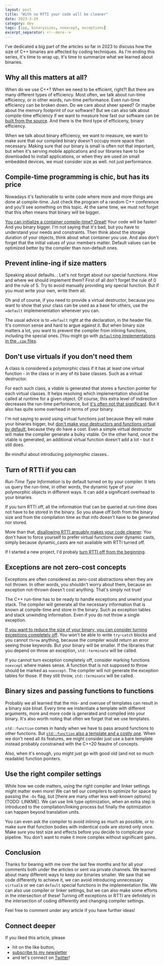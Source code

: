 ```yaml
---
layout: post
title: "With no RTTI your code will be cleaner"
date: 2023-3-29
category: dev
tags: [cpp, binarysizes, noexcept, exceptions]
excerpt_separator: <!--more-->
---
```

I've dedicated a big part of the articles so far in 2023 to discuss how the size of C++ binaries are affected by coding techniques. As I'm ending this series, it's time to wrap up, it's time to summarize what we learned about binaries.

## Why all this matters at all?

When do we use C++? When we need to be efficient, right?! But there are many different types of efficiency. Most often, we talk about run-time efficiency, or in other words, run-time performance. Even run-time efficiency can be broken down. Do we care about sheer speed? Or maybe about the memory footprint of our software? But we can also talk about compile-time efficiency if we want to measure how fast our software can be [built from the source](https://www.youtube.com/watch?v=t2bCE0erTFI). And there is the third type of efficiceny, binary efficiency.

When we talk about binary efficiency, we want to measure, we want to make sure that our compiled binary doesn't occupy more space than necessary. Making sure that our binary is small is often not that important, but when it's serving mobile applications and our libraries have to be downloaded to install applications, or when they are used on small embedded devices, we must consider size as well. not just performance. 

## Compile-time programming is chic, but has its price

Nowadays it's fashionable to write code where more and more things are done at compile-time. Just check the program of a random C++ conference and you'll see something on this topic. At the same time, we must not forget that this often means that binary will be bigger.

[You can initialize a container compile-time? Great!](https://www.sandordargo.com/blog/2023/01/18/object-initialization-and-binary-sizes) Your code will be faster! And you binary bigger. I'm not saying that it's bad, but you have to understand your needs and constraints. Then think about the storage duration of your objects, think about what container you use. And also don't forget that the initial values of your members matter. Default values can be optimized better by the compiler than non-default ones.

## Prevent inline-ing if size matters

Speaking about defaults... Let's not forget about our special functions. How and where we should implement them? First of all don't forget the rule of 0 and the rule of 5. Try to avoid manually providing any special function. But if you must write your own, write them all.

Oh and of course, if you need to provide a virtual destructor, because you want to show that your class can be used as a base for others, use the `=default` implemenentation whenever you can.

The usual advice is to `=default` right at the declaration, in the header file. It's common sense and hard to argue against it. But when binary size matters a lot, you want to prevent the compiler from inlining functions, including the special ones. [You might go with [`default`ing implementations in the `.cpp` files](https://www.sandordargo.com/blog/2023/02/01/special-functions-and-binary-sizes
).


## Don't use virtuals if you don't need them

A class is considered a polymorphic class if it has at least one virtual function - in the class or in any of its base classes. Such as a virtual destructor.

For each such class, a *vtable* is generated that stores a function pointer for each virtual classes. It helps resolving which implementation should be called at runtime for a given object. Of course, this extra level of indirection decreases the run-time performance, but [it's often not that significant](https://johnnysswlab.com/the-true-price-of-virtual-functions-in-c/). But it also has quite some overhead in terms of your binary.

I'm not saying to avoid using virtual functions just because they will make your binaries bigger, but [don't make your destructors and functions virtual by default](https://www.sandordargo.com/blog/2023/02/08/binary-sizes-and-virtual), because they do have a cost. Even a simple virtual destructor will make the compiler generate a bulky vtable. On the other hand, once the vtable is generated, an additional virtual function doesn't add a lot - but it still does.

Be mindful about introducing polymorphic classes..

## Turn of RTTI if you can

*Run-Time Type Information* is by default turned on by your compiler. It lets us query the run-time, in other words, the dynamic type of your polymorphic objects in different ways. It can add a significant overhead to your binaries.

If you turn RTTI off, all the information that can be queried at run-time does not have to be stored in the binary. So you shave off both from the binary size and from the compilation time as that info doesn't have to be generated nor stored.

More than that, [disallowing RTTI arguably makes your code cleaner](https://www.sandordargo.com/blog/2023/04/26/without-rtti-your-code-will-be-cleaner). You don't have to force yourself to prefer virtual functions over dynamic casts, simply because dynamic_casts are not available with RTTI turned off.

If I started a new project, I'd probaly [turn RTTI off from the beginning](
https://www.sandordargo.com/blog/2023/03/01/binary-sizes-and-rtti).

## Exceptions are not zero-cost concepts

Exceptions are often considered as zero-cost abstractions when they are not thrown. In other words, you shouldn't worry about them, because an exception not-thrown doesn't cost anything. That's simply not true!

The C++ run-time has to be ready to handle exceptions and unwind your stack. The compiler will generate all the necessary information that is known at compile-time and store in the binary. Such as exception tables and stack unwinding information. Even if you do not throw a single exception.

[If you want to reduce the size of your binary, you can consider turning exceptions completely off](https://www.sandordargo.com/blog/2023/03/29/binary-size-and-exceptions). You won't be able to write `try`-`catch` blocks and you cannot `throw` anything, because the compiler would return an error seeing those keywords. But your binary will be smaller. If the libraries that you depend on throw an exception, `std::terminate` will be called.

If you cannot turn exception completely off, consider marking functions `noexcept` where makes sense. A function that is not supposed to throw should be marked as `noexcept`. The compiler will not generate the exception tables for those. If they still throw, `std::terminate` will be called.

## Binary sizes and passing functions to functions

Probably we all learned that the mis- and overuse of templates can result in a binary size bloat. Every time we instentiate a template with different arguments, more and more code is generated and compiled into your binary. It's also worth noting that often we forget that we use templates.

`std::function` comes in handy when we have to pass around functions to other functions. But [`std::function` also a template and a costly one](https://www.sandordargo.com/blog/2023/04/05/binary-size-and-templates). When we don't need all its features, we might consider just use a bare template instead probably constrained with the C++20 feautre of concepts.

Also, when it's enough, you might just go with good old (and not so much readable) function pointers.

## Use the right compiler settings

While how we code matters, using the right compiler and linker settings might matter even more! We can tell our compilers to optimize for space by passing the `-Os` flag, but [there are many other less well-known options](TODO: LINKME). We can use link type optimization, when an extra step is introduced to the compilation/linking process but finally the optimization can happen beyond translation units.

You can even ask the compiler to avoid inlining as much as possible, or to make sure that function bodies with indentical code are stored only once. Make sure you test size and effects before you decide to complicate your pipeline. You don't want to make it more complex without significant gains.

## Conclusion

Thanks for bearing with me over the last few months and for all your comments both under the articles or sent via private channels. We learned about many different ways to keep our binaries smaller. We saw that we code differently to achieve it, we can avoid introducing unnecessary `virtual`s or we can `default` special functions in the implementation file. We can also use compiler or linker settings, but we can also make some efforts in the intersection of these! Turning off exceptions or RTTI are definitely in the intersection of coding differently and changing compiler settings.

Feel free to comment under any article if you have further ideas!

## Connect deeper

If you liked this article, please 
- hit on the like button,  
- [subscribe to my newsletter](http://eepurl.com/gvcv1j) 
- and let's connect on [Twitter](https://twitter.com/SandorDargo)!
